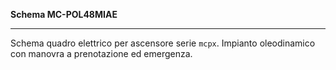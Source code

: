 __Schema MC-POL48MIAE__

---

Schema quadro elettrico per ascensore serie `mcpx`. Impianto oleodinamico con manovra a prenotazione ed emergenza.
